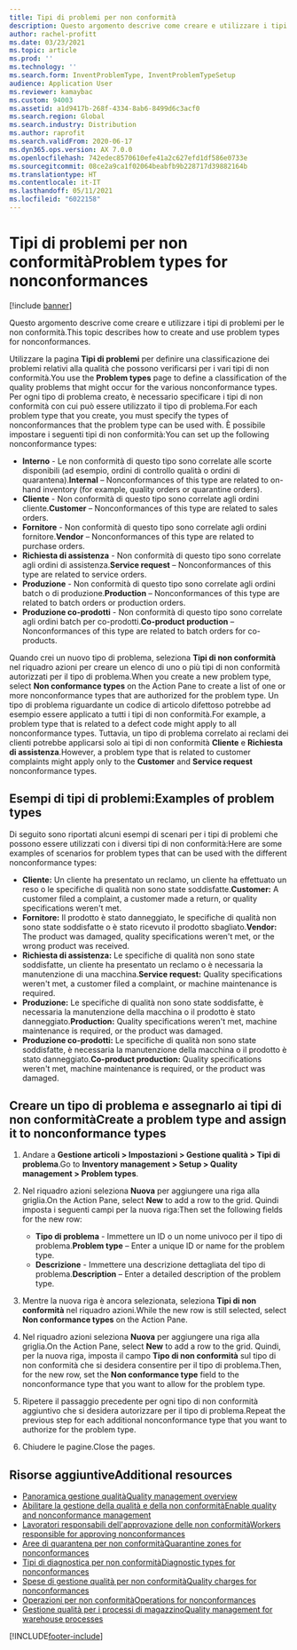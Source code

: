 ```yaml
---
title: Tipi di problemi per non conformità
description: Questo argomento descrive come creare e utilizzare i tipi di problemi per le non conformità.
author: rachel-profitt
ms.date: 03/23/2021
ms.topic: article
ms.prod: ''
ms.technology: ''
ms.search.form: InventProblemType, InventProblemTypeSetup
audience: Application User
ms.reviewer: kamaybac
ms.custom: 94003
ms.assetid: a1d9417b-268f-4334-8ab6-8499d6c3acf0
ms.search.region: Global
ms.search.industry: Distribution
ms.author: raprofit
ms.search.validFrom: 2020-06-17
ms.dyn365.ops.version: AX 7.0.0
ms.openlocfilehash: 742edec8570610efe41a2c627efd1df586e0733e
ms.sourcegitcommit: 08ce2a9ca1f02064beabfb9b228717d39882164b
ms.translationtype: HT
ms.contentlocale: it-IT
ms.lasthandoff: 05/11/2021
ms.locfileid: "6022158"
---
```

# <a name="problem-types-for-nonconformances"></a><span data-ttu-id="9a7f2-103">Tipi di problemi per non conformità</span><span class="sxs-lookup"><span data-stu-id="9a7f2-103">Problem types for nonconformances</span></span>

[!include [banner](../includes/banner.md)]

<span data-ttu-id="9a7f2-104">Questo argomento descrive come creare e utilizzare i tipi di problemi per le non conformità.</span><span class="sxs-lookup"><span data-stu-id="9a7f2-104">This topic describes how to create and use problem types for nonconformances.</span></span>

<span data-ttu-id="9a7f2-105">Utilizzare la pagina **Tipi di problemi** per definire una classificazione dei problemi relativi alla qualità che possono verificarsi per i vari tipi di non conformità.</span><span class="sxs-lookup"><span data-stu-id="9a7f2-105">You use the **Problem types** page to define a classification of the quality problems that might occur for the various nonconformance types.</span></span> <span data-ttu-id="9a7f2-106">Per ogni tipo di problema creato, è necessario specificare i tipi di non conformità con cui può essere utilizzato il tipo di problema.</span><span class="sxs-lookup"><span data-stu-id="9a7f2-106">For each problem type that you create, you must specify the types of nonconformances that the problem type can be used with.</span></span> <span data-ttu-id="9a7f2-107">È possibile impostare i seguenti tipi di non conformità:</span><span class="sxs-lookup"><span data-stu-id="9a7f2-107">You can set up the following nonconformance types:</span></span>

- <span data-ttu-id="9a7f2-108">**Interno** - Le non conformità di questo tipo sono correlate alle scorte disponibili (ad esempio, ordini di controllo qualità o ordini di quarantena).</span><span class="sxs-lookup"><span data-stu-id="9a7f2-108">**Internal** – Nonconformances of this type are related to on-hand inventory (for example, quality orders or quarantine orders).</span></span>
- <span data-ttu-id="9a7f2-109">**Cliente** - Non conformità di questo tipo sono correlate agli ordini cliente.</span><span class="sxs-lookup"><span data-stu-id="9a7f2-109">**Customer** – Nonconformances of this type are related to sales orders.</span></span>
- <span data-ttu-id="9a7f2-110">**Fornitore** - Non conformità di questo tipo sono correlate agli ordini fornitore.</span><span class="sxs-lookup"><span data-stu-id="9a7f2-110">**Vendor** – Nonconformances of this type are related to purchase orders.</span></span>
- <span data-ttu-id="9a7f2-111">**Richiesta di assistenza** - Non conformità di questo tipo sono correlate agli ordini di assistenza.</span><span class="sxs-lookup"><span data-stu-id="9a7f2-111">**Service request** – Nonconformances of this type are related to service orders.</span></span>
- <span data-ttu-id="9a7f2-112">**Produzione** - Non conformità di questo tipo sono correlate agli ordini batch o di produzione.</span><span class="sxs-lookup"><span data-stu-id="9a7f2-112">**Production** – Nonconformances of this type are related to batch orders or production orders.</span></span>
- <span data-ttu-id="9a7f2-113">**Produzione co-prodotti** - Non conformità di questo tipo sono correlate agli ordini batch per co-prodotti.</span><span class="sxs-lookup"><span data-stu-id="9a7f2-113">**Co-product production** – Nonconformances of this type are related to batch orders for co-products.</span></span>

<span data-ttu-id="9a7f2-114">Quando crei un nuovo tipo di problema, seleziona **Tipi di non conformità** nel riquadro azioni per creare un elenco di uno o più tipi di non conformità autorizzati per il tipo di problema.</span><span class="sxs-lookup"><span data-stu-id="9a7f2-114">When you create a new problem type, select **Non conformance types** on the Action Pane to create a list of one or more nonconformance types that are authorized for the problem type.</span></span> <span data-ttu-id="9a7f2-115">Un tipo di problema riguardante un codice di articolo difettoso potrebbe ad esempio essere applicato a tutti i tipi di non conformità.</span><span class="sxs-lookup"><span data-stu-id="9a7f2-115">For example, a problem type that is related to a defect code might apply to all nonconformance types.</span></span> <span data-ttu-id="9a7f2-116">Tuttavia, un tipo di problema correlato ai reclami dei clienti potrebbe applicarsi solo ai tipi di non conformità **Cliente** e **Richiesta di assistenza**.</span><span class="sxs-lookup"><span data-stu-id="9a7f2-116">However, a problem type that is related to customer complaints might apply only to the **Customer** and **Service request** nonconformance types.</span></span>

## <a name="examples-of-problem-types"></a><span data-ttu-id="9a7f2-117">Esempi di tipi di problemi:</span><span class="sxs-lookup"><span data-stu-id="9a7f2-117">Examples of problem types</span></span>

<span data-ttu-id="9a7f2-118">Di seguito sono riportati alcuni esempi di scenari per i tipi di problemi che possono essere utilizzati con i diversi tipi di non conformità:</span><span class="sxs-lookup"><span data-stu-id="9a7f2-118">Here are some examples of scenarios for problem types that can be used with the different nonconformance types:</span></span>

- <span data-ttu-id="9a7f2-119">**Cliente:** Un cliente ha presentato un reclamo, un cliente ha effettuato un reso o le specifiche di qualità non sono state soddisfatte.</span><span class="sxs-lookup"><span data-stu-id="9a7f2-119">**Customer:** A customer filed a complaint, a customer made a return, or quality specifications weren't met.</span></span>
- <span data-ttu-id="9a7f2-120">**Fornitore:** Il prodotto è stato danneggiato, le specifiche di qualità non sono state soddisfatte o è stato ricevuto il prodotto sbagliato.</span><span class="sxs-lookup"><span data-stu-id="9a7f2-120">**Vendor:** The product was damaged, quality specifications weren't met, or the wrong product was received.</span></span>
- <span data-ttu-id="9a7f2-121">**Richiesta di assistenza:** Le specifiche di qualità non sono state soddisfatte, un cliente ha presentato un reclamo o è necessaria la manutenzione di una macchina.</span><span class="sxs-lookup"><span data-stu-id="9a7f2-121">**Service request:** Quality specifications weren't met, a customer filed a complaint, or machine maintenance is required.</span></span>
- <span data-ttu-id="9a7f2-122">**Produzione:** Le specifiche di qualità non sono state soddisfatte, è necessaria la manutenzione della macchina o il prodotto è stato danneggiato.</span><span class="sxs-lookup"><span data-stu-id="9a7f2-122">**Production:** Quality specifications weren't met, machine maintenance is required, or the product was damaged.</span></span>
- <span data-ttu-id="9a7f2-123">**Produzione co-prodotti:** Le specifiche di qualità non sono state soddisfatte, è necessaria la manutenzione della macchina o il prodotto è stato danneggiato.</span><span class="sxs-lookup"><span data-stu-id="9a7f2-123">**Co-product production:** Quality specifications weren't met, machine maintenance is required, or the product was damaged.</span></span>

## <a name="create-a-problem-type-and-assign-it-to-nonconformance-types"></a><span data-ttu-id="9a7f2-124">Creare un tipo di problema e assegnarlo ai tipi di non conformità</span><span class="sxs-lookup"><span data-stu-id="9a7f2-124">Create a problem type and assign it to nonconformance types</span></span>

1. <span data-ttu-id="9a7f2-125">Andare a **Gestione articoli \> Impostazioni \> Gestione qualità \> Tipi di problema**.</span><span class="sxs-lookup"><span data-stu-id="9a7f2-125">Go to **Inventory management \> Setup \> Quality management \> Problem types**.</span></span>
1. <span data-ttu-id="9a7f2-126">Nel riquadro azioni seleziona **Nuova** per aggiungere una riga alla griglia.</span><span class="sxs-lookup"><span data-stu-id="9a7f2-126">On the Action Pane, select **New** to add a row to the grid.</span></span> <span data-ttu-id="9a7f2-127">Quindi imposta i seguenti campi per la nuova riga:</span><span class="sxs-lookup"><span data-stu-id="9a7f2-127">Then set the following fields for the new row:</span></span>

    - <span data-ttu-id="9a7f2-128">**Tipo di problema** - Immettere un ID o un nome univoco per il tipo di problema.</span><span class="sxs-lookup"><span data-stu-id="9a7f2-128">**Problem type** – Enter a unique ID or name for the problem type.</span></span>
    - <span data-ttu-id="9a7f2-129">**Descrizione** - Immettere una descrizione dettagliata del tipo di problema.</span><span class="sxs-lookup"><span data-stu-id="9a7f2-129">**Description** – Enter a detailed description of the problem type.</span></span>

1. <span data-ttu-id="9a7f2-130">Mentre la nuova riga è ancora selezionata, seleziona **Tipi di non conformità** nel riquadro azioni.</span><span class="sxs-lookup"><span data-stu-id="9a7f2-130">While the new row is still selected, select **Non conformance types** on the Action Pane.</span></span>
1. <span data-ttu-id="9a7f2-131">Nel riquadro azioni seleziona **Nuova** per aggiungere una riga alla griglia.</span><span class="sxs-lookup"><span data-stu-id="9a7f2-131">On the Action Pane, select **New** to add a row to the grid.</span></span> <span data-ttu-id="9a7f2-132">Quindi, per la nuova riga, imposta il campo **Tipo di non conformità** sul tipo di non conformità che si desidera consentire per il tipo di problema.</span><span class="sxs-lookup"><span data-stu-id="9a7f2-132">Then, for the new row, set the **Non conformance type** field to the nonconformance type that you want to allow for the problem type.</span></span>
1. <span data-ttu-id="9a7f2-133">Ripetere il passaggio precedente per ogni tipo di non conformità aggiuntivo che si desidera autorizzare per il tipo di problema.</span><span class="sxs-lookup"><span data-stu-id="9a7f2-133">Repeat the previous step for each additional nonconformance type that you want to authorize for the problem type.</span></span>
1. <span data-ttu-id="9a7f2-134">Chiudere le pagine.</span><span class="sxs-lookup"><span data-stu-id="9a7f2-134">Close the pages.</span></span>

## <a name="additional-resources"></a><span data-ttu-id="9a7f2-135">Risorse aggiuntive</span><span class="sxs-lookup"><span data-stu-id="9a7f2-135">Additional resources</span></span>

- [<span data-ttu-id="9a7f2-136">Panoramica gestione qualità</span><span class="sxs-lookup"><span data-stu-id="9a7f2-136">Quality management overview</span></span>](quality-management-processes.md)
- [<span data-ttu-id="9a7f2-137">Abilitare la gestione della qualità e della non conformità</span><span class="sxs-lookup"><span data-stu-id="9a7f2-137">Enable quality and nonconformance management</span></span>](enable-quality-management.md)
- [<span data-ttu-id="9a7f2-138">Lavoratori responsabili dell'approvazione delle non conformità</span><span class="sxs-lookup"><span data-stu-id="9a7f2-138">Workers responsible for approving nonconformances</span></span>](quality-responsible-workers.md)
- [<span data-ttu-id="9a7f2-139">Aree di quarantena per non conformità</span><span class="sxs-lookup"><span data-stu-id="9a7f2-139">Quarantine zones for nonconformances</span></span>](quality-quarantine-zones.md)
- [<span data-ttu-id="9a7f2-140">Tipi di diagnostica per non conformità</span><span class="sxs-lookup"><span data-stu-id="9a7f2-140">Diagnostic types for nonconformances</span></span>](quality-diagnostic-types.md)
- [<span data-ttu-id="9a7f2-141">Spese di gestione qualità per non conformità</span><span class="sxs-lookup"><span data-stu-id="9a7f2-141">Quality charges for nonconformances</span></span>](quality-charges.md)
- [<span data-ttu-id="9a7f2-142">Operazioni per non conformità</span><span class="sxs-lookup"><span data-stu-id="9a7f2-142">Operations for nonconformances</span></span>](quality-operations.md)
- [<span data-ttu-id="9a7f2-143">Gestione qualità per i processi di magazzino</span><span class="sxs-lookup"><span data-stu-id="9a7f2-143">Quality management for warehouse processes</span></span>](quality-management-for-warehouses-processes.md)

[!INCLUDE[footer-include](../../includes/footer-banner.md)]
